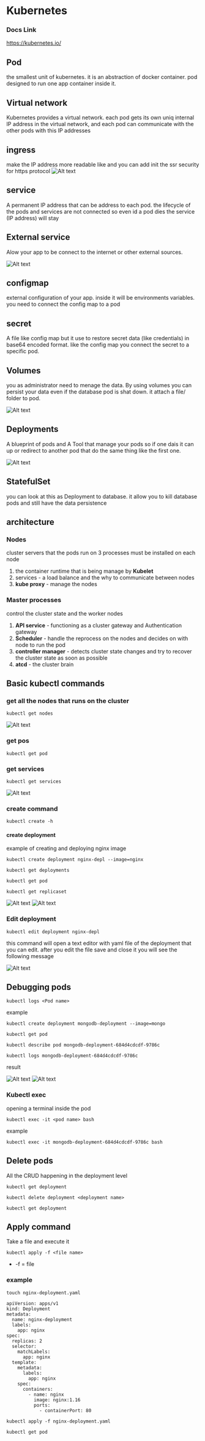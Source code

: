 # Kubernetes

### Docs Link

https://kubernetes.io/

## Pod

the smallest unit of kubernetes.
it is an abstraction of docker container.
pod designed to run one app container inside it.

## Virtual network

Kubernetes provides a virtual network. each pod gets its own uniq internal IP address in the virtual network, and each pod can communicate with the other pods with this IP addresses

## ingress

make the IP address more readable like and you can add init the ssr security for https protocol
![Alt text](./images/pods.png)

## service

A permanent IP address that can be address to each pod.
the lifecycle of the pods and services are not connected so even id a pod dies the service (IP address) will stay

## External service

Alow your app to be connect to the internet or other external sources.

![Alt text](./images/ingress.png)

## configmap

external configuration of your app.
inside it will be environments variables.
you need to connect the config map to a pod

## secret

A file like config map but it use to restore secret data (like credentials) in base64 encoded format.
like the config map you connect the secret to a specific pod.

## Volumes

you as administrator need to menage the data.
By using volumes you can persist your data even if the database pod is shat down.
it attach a file/ folder to pod.

![Alt text](i./../images/volums.png)

## Deployments

A blueprint of pods and
A Tool that manage your pods so if one dais it can up or redirect to another pod that do the same thing like the first one.

![Alt text](i./../images/deployment.png)

## StatefulSet

you can look at this as Deployment to database. it allow you to kill database pods and still have the data persistence

## architecture

### Nodes

cluster servers that the pods run on
3 processes must be installed on each node

1. the container runtime that is being manage by **Kubelet**
2. services - a load balance and the why to communicate between nodes
3. **kube proxy** - manage the nodes

### Master processes

control the cluster state and the worker nodes

1. **API service** - functioning as a cluster gateway and Authentication gateway
2. **Scheduler** - handle the reprocess on the nodes and decides on with node to run the pod
3. **controller manager** - detects cluster state changes and try to recover the cluster state as soon as possible
4. **atcd** - the cluster brain

## Basic kubectl commands

### get all the nodes that runs on the cluster

```
kubectl get nodes
```

![Alt text](./images/get-nodes.png)

### get pos

```
kubectl get pod
```

### get services

```
kubectl get services
```

![Alt text](i./../images/get-services.png)

### create command

```
kubectl create -h
```

#### create deployment

example of creating and deploying nginx image

```
kubectl create deployment nginx-depl --image=nginx

kubectl get deployments

kubectl get pod

kubectl get replicaset
```

![Alt text](i./../images/create-deployment.png)
![Alt text](i./../images/get-pods.png)

### Edit deployment

```
kubectl edit deployment nginx-depl
```

this command will open a text editor with yaml file of the deployment that you can edit. after you edit the file save and close it you will see the following message

![Alt text](i./../images/edit-message.png)

## Debugging pods

```
kubectl logs <Pod name>
```

example

```
kubectl create deployment mongodb-deployment --image=mongo

kubectl get pod

kubectl describe pod mongodb-deployment-684d4cdcdf-9786c

kubectl logs mongodb-deployment-684d4cdcdf-9786c
```

result

![Alt text](i./../images/create-mongo-d.png)
![Alt text](i./../images/mongo-status.png)

### Kubectl exec

opening a terminal inside the pod

```
kubectl exec -it <pod name> bash
```

example

```
kubectl exec -it mongodb-deployment-684d4cdcdf-9786c bash
```

## Delete pods

All the CRUD happening in the deployment level

```
kubectl get deployment

kubectl delete deployment <deployment name>

kubectl get deployment
```

## Apply command

Take a file and execute it

```
kubectl apply -f <file name>
```

- -f = file

### example

```
touch nginx-deployment.yaml
```

```
apiVersion: apps/v1
kind: Deployment
metadata:
  name: nginx-deployment
  labels:
    app: nginx
spec:
  replicas: 2
  selector:
    matchLabels:
      app: nginx
  template:
    metadata:
      labels:
        app: nginx
    spec:
      containers:
        - name: nginx
          image: nginx:1.16
          ports:
            - containerPort: 80

```

```
kubectl apply -f nginx-deployment.yaml

kubectl get pod
```
